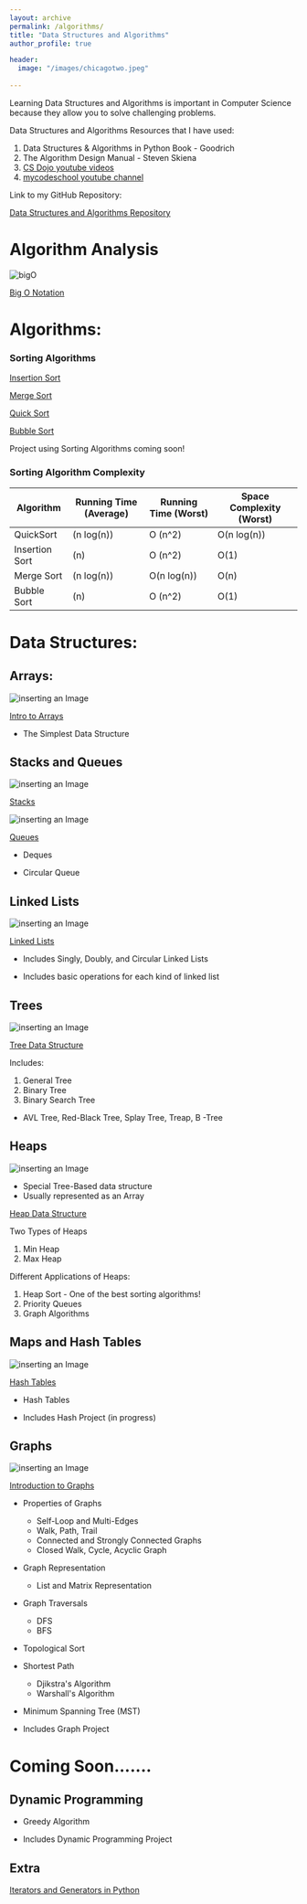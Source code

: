 ```yaml
---
layout: archive
permalink: /algorithms/
title: "Data Structures and Algorithms"
author_profile: true

header:
  image: "/images/chicagotwo.jpeg"
  
---
```


Learning Data Structures and Algorithms is important in Computer Science because they allow you to solve challenging problems.

Data Structures and Algorithms Resources that I have used:

1. Data Structures & Algorithms in Python Book - Goodrich
2. The Algorithm Design Manual - Steven Skiena
3. [CS Dojo youtube videos](https://www.youtube.com/playlist?list=PLBZBJbE_rGRV8D7XZ08LK6z-4zPoWzu5H)
4. [mycodeschool youtube channel](https://www.youtube.com/user/mycodeschool)


Link to my GitHub Repository:

[Data Structures and Algorithms Repository](https://github.com/devinpowers/algorithms)


# Algorithm Analysis

![bigO](https://user-images.githubusercontent.com/50432490/105179820-c85ea580-5af7-11eb-8c06-6b78e12a552f.gif)

[Big O Notation](https://devintheengineer.com/algorithms/big_O)


# Algorithms:

### Sorting Algorithms

[Insertion Sort](https://devintheengineer.com/algorithms/insertion)

[Merge Sort](https://devintheengineer.com/algorithms/merge)

[Quick Sort](https://devintheengineer.com/algorithms/quick)

[Bubble Sort](https://devintheengineer.com/algorithms/bubble)


Project using Sorting Algorithms coming soon!


### Sorting Algorithm Complexity

| Algorithm      | Running Time (Average) | Running Time (Worst) | Space Complexity (Worst) |
|----------------|------------------------|----------------------|--------------------------|
| QuickSort      | (n log(n))             | O (n^2)              | O(n log(n))              |
| Insertion Sort | (n)                    | O (n^2)              | O(1)                     |
| Merge Sort     | (n log(n))             | O(n log(n))          | O(n)                     |
| Bubble Sort    | (n)                    | O (n^2)              | O(1)                     |



# Data Structures:


## Arrays:

![inserting an Image](/images/array.jpg)

[Intro to Arrays](https://devintheengineer.com/algorithms/array)


- The Simplest Data Structure

## Stacks and Queues

![inserting an Image](/images/stack.jpg)

[Stacks](https://devintheengineer.com/algorithms/stacks)

![inserting an Image](/images/Q.jpg)

[Queues](https://devintheengineer.com/algorithms/Queues)
- Deques

- Circular Queue

## Linked Lists

![inserting an Image](/images/Linked_Lists/home/single_node.jpg)

[Linked Lists](https://devintheengineer.com/algorithms/linked_lists)

- Includes Singly, Doubly, and Circular Linked Lists

- Includes basic operations for each kind of linked list


## Trees

![inserting an Image](/images/christmas.jpg)


[Tree Data Structure](https://devintheengineer.com/algorithms/trees)

Includes:

1. General Tree
2. Binary Tree
3. Binary Search Tree

  - AVL Tree, Red-Black Tree, Splay Tree, Treap, B -Tree

## Heaps

![inserting an Image](/images/heap.jpg)

- Special Tree-Based data structure
- Usually represented as an Array

[Heap Data Structure](https://devintheengineer.com/algorithms/heaps)

Two Types of Heaps

  1. Min Heap
  2. Max Heap

Different Applications of Heaps:

  1. Heap Sort
    - One of the best sorting algorithms!
  2. Priority Queues
  3. Graph Algorithms


## Maps and Hash Tables

![inserting an Image](/images/hash.jpg)

[Hash Tables](https://devintheengineer.com/algorithms/hash)

- Hash Tables

- Includes Hash Project (in progress)




## Graphs

![inserting an Image](/images/graph.jpg)

[Introduction to Graphs](https://devintheengineer.com/algorithms/intro_graph)

- Properties of Graphs
  
  - Self-Loop and Multi-Edges
  - Walk, Path, Trail
  - Connected and Strongly Connected Graphs
  - Closed Walk, Cycle, Acyclic Graph

- Graph Representation 

  - List and Matrix Representation
  
- Graph Traversals
    - DFS
    - BFS

- Topological Sort

- Shortest Path
  - Djikstra's Algorithm
  - Warshall's Algorithm

- Minimum Spanning Tree (MST)

- Includes Graph Project

# Coming Soon.......

## Dynamic Programming

- Greedy Algorithm

- Includes Dynamic Programming Project



## Extra 

[Iterators and Generators in Python](https://devintheengineer.com/algorithms/iterators_python)

